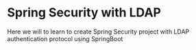 # Spring Security with LDAP

Here we will to learn to create Spring Security project with LDAP authentication protocol using SpringBoot
